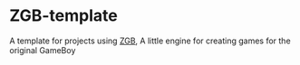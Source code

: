 # ZGB-template
A template for projects using [ZGB](https://github.com/Zal0/ZGB), A little engine for creating games for the original GameBoy
